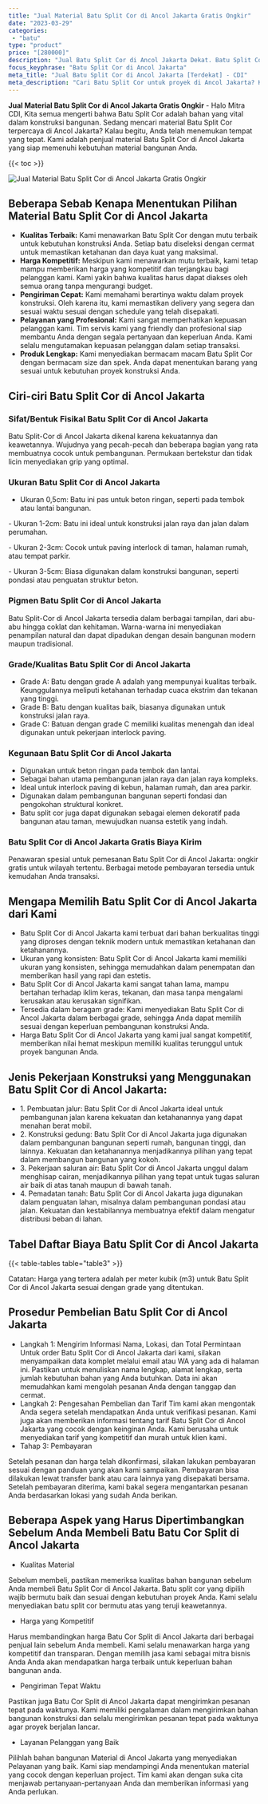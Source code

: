 ```yaml
---
title: "Jual Material Batu Split Cor di Ancol Jakarta Gratis Ongkir"
date: "2023-03-29"
categories:
 - "batu"
type: "product"
price: "[280000]"
description: "Jual Batu Split Cor di Ancol Jakarta Dekat. Batu Split Cor ini sering dipakai dalam proyek konstruksi sebagai campuran beton yang terpilih dan tahan lama. Kontak kami untuk mendapatkan informasi lebih lanjut."
focus_keyphrase: "Batu Split Cor di Ancol Jakarta"
meta_title: "Jual Batu Split Cor di Ancol Jakarta [Terdekat] - CDI"
meta_description: "Cari Batu Split Cor untuk proyek di Ancol Jakarta? Kami memiliki Batu Split Cor berkualitas untuk campuran beton. Raih penawaran terbaik sekarang."
---
```


**Jual Material Batu Split Cor di Ancol Jakarta Gratis Ongkir** - Halo Mitra CDI, Kita semua mengerti bahwa Batu Split Cor adalah bahan  yang vital dalam konstruksi bangunan. Sedang mencari material Batu Split Cor terpercaya di Ancol Jakarta? Kalau begitu, Anda telah menemukan tempat yang tepat. Kami adalah penjual material Batu Split Cor di Ancol Jakarta yang siap memenuhi kebutuhan material bangunan Anda.

{{< toc >}}

![Jual Material Batu Split Cor di Ancol Jakarta Gratis Ongkir](/images/batu/batu-split-11.jpg)

## Beberapa Sebab Kenapa Menentukan Pilihan Material Batu Split Cor di Ancol Jakarta

*   **Kualitas Terbaik:** Kami menawarkan Batu Split Cor dengan mutu terbaik untuk kebutuhan konstruksi Anda. Setiap batu diseleksi dengan cermat untuk memastikan ketahanan dan daya kuat yang maksimal.
*   **Harga Kompetitif:** Meskipun kami menawarkan mutu terbaik, kami tetap mampu memberikan harga yang kompetitif dan terjangkau bagi pelanggan kami. Kami yakin bahwa kualitas harus dapat diakses oleh semua orang tanpa mengurangi budget.
*   **Pengiriman Cepat:** Kami memahami berartinya waktu dalam proyek konstruksi. Oleh karena itu, kami memastikan delivery yang segera dan sesuai waktu sesuai dengan schedule yang telah disepakati.
*   **Pelayanan yang Profesional:** Kami sangat memperhatikan kepuasan pelanggan kami. Tim servis kami yang friendly dan profesional siap membantu Anda dengan segala pertanyaan dan keperluan Anda. Kami selalu mengutamakan kepuasan pelanggan dalam setiap transaksi.
*   **Produk Lengkap:** Kami menyediakan bermacam macam Batu Split Cor dengan bermacam size dan spek. Anda dapat menentukan barang yang sesuai untuk kebutuhan proyek konstruksi Anda.

## Ciri-ciri Batu Split Cor di Ancol Jakarta

### Sifat/Bentuk Fisikal Batu Split Cor di Ancol Jakarta

Batu Split-Cor di Ancol Jakarta dikenal karena kekuatannya dan keawetannya. Wujudnya yang pecah-pecah dan beberapa bagian yang rata membuatnya cocok untuk pembangunan. Permukaan bertekstur dan tidak licin menyediakan grip yang optimal.

### Ukuran Batu Split Cor di Ancol Jakarta

- Ukuran 0,5cm: Batu ini pas untuk beton ringan, seperti pada tembok atau lantai bangunan.  

\- Ukuran 1-2cm: Batu ini ideal untuk konstruksi jalan raya dan jalan dalam perumahan.  

\- Ukuran 2-3cm: Cocok untuk paving interlock di taman, halaman rumah, atau tempat parkir.  

\- Ukuran 3-5cm: Biasa digunakan dalam konstruksi bangunan, seperti pondasi atau penguatan struktur beton.

### Pigmen Batu Split Cor di Ancol Jakarta

Batu Split-Cor di Ancol Jakarta tersedia dalam berbagai tampilan, dari abu-abu hingga coklat dan kehitaman. Warna-warna ini menyediakan penampilan natural dan dapat dipadukan dengan desain bangunan modern maupun tradisional.

### Grade/Kualitas Batu Split Cor di Ancol Jakarta

*   Grade A: Batu dengan grade A adalah yang mempunyai kualitas terbaik. Keunggulannya meliputi ketahanan terhadap cuaca ekstrim dan tekanan yang tinggi.
*   Grade B: Batu dengan kualitas baik, biasanya digunakan untuk konstruksi jalan raya.
*   Grade C: Batuan dengan grade C memiliki kualitas menengah dan ideal digunakan untuk pekerjaan interlock paving.

### Kegunaan Batu Split Cor di Ancol Jakarta

*   Digunakan untuk beton ringan pada tembok dan lantai.
*   Sebagai bahan utama pembangunan jalan raya dan jalan raya kompleks.
*   Ideal untuk interlock paving di kebun, halaman rumah, dan area parkir.
*   Digunakan dalam pembangunan bangunan seperti fondasi dan pengokohan struktural konkret.
*   Batu split cor juga dapat digunakan sebagai elemen dekoratif pada bangunan atau taman, mewujudkan nuansa estetik yang indah.

### Batu Split Cor di Ancol Jakarta Gratis Biaya Kirim

Penawaran spesial untuk pemesanan Batu Split Cor di Ancol Jakarta: ongkir gratis untuk wilayah tertentu. Berbagai metode pembayaran tersedia untuk kemudahan Anda transaksi.

## Mengapa Memilih Batu Split Cor di Ancol Jakarta dari Kami

*   Batu Split Cor di Ancol Jakarta kami terbuat dari bahan berkualitas tinggi yang diproses dengan teknik modern untuk memastikan ketahanan dan ketahanannya.
*   Ukuran yang konsisten: Batu Split Cor di Ancol Jakarta kami memiliki ukuran yang konsisten, sehingga memudahkan dalam penempatan dan memberikan hasil yang rapi dan estetis.
*   Batu Split Cor di Ancol Jakarta kami sangat tahan lama, mampu bertahan terhadap iklim keras, tekanan, dan masa tanpa mengalami kerusakan atau kerusakan signifikan.
*   Tersedia dalam beragam grade: Kami menyediakan Batu Split Cor di Ancol Jakarta dalam berbagai grade, sehingga Anda dapat memilih sesuai dengan keperluan pembangunan konstruksi Anda.
*   Harga Batu Split Cor di Ancol Jakarta yang kami jual sangat kompetitif, memberikan nilai hemat meskipun memiliki kualitas terunggul untuk proyek bangunan Anda.

## Jenis Pekerjaan Konstruksi yang Menggunakan Batu Split Cor di Ancol Jakarta:

*   1\. Pembuatan jalur: Batu Split Cor di Ancol Jakarta ideal untuk pembangunan jalan karena kekuatan dan ketahanannya yang dapat menahan berat mobil.
*   2\. Konstruksi gedung: Batu Split Cor di Ancol Jakarta juga digunakan dalam pembangunan bangunan seperti rumah, bangunan tinggi, dan lainnya. Kekuatan dan ketahanannya menjadikannya pilihan yang tepat dalam membangun bangunan yang kokoh.
*   3\. Pekerjaan saluran air: Batu Split Cor di Ancol Jakarta unggul dalam menghisap cairan, menjadikannya pilihan yang tepat untuk tugas saluran air baik di atas tanah maupun di bawah tanah.
*   4\. Pemadatan tanah: Batu Split Cor di Ancol Jakarta juga digunakan dalam penguatan lahan, misalnya dalam pembangunan pondasi atau jalan. Kekuatan dan kestabilannya membuatnya efektif dalam mengatur distribusi beban di lahan.

## Tabel Daftar Biaya Batu Split Cor di Ancol Jakarta

{{< table-tables table="table3" >}}

Catatan: Harga yang tertera adalah per meter kubik (m3) untuk Batu Split Cor di Ancol Jakarta sesuai dengan grade yang ditentukan.

## Prosedur Pembelian Batu Split Cor di Ancol Jakarta

*   Langkah 1: Mengirim Informasi Nama, Lokasi, dan Total Permintaan
Untuk order Batu Split Cor di Ancol Jakarta dari kami, silakan menyampaikan data komplet melalui email atau WA yang ada di halaman ini. Pastikan untuk menuliskan nama lengkap, alamat lengkap, serta jumlah kebutuhan bahan yang Anda butuhkan. Data ini akan memudahkan kami mengolah pesanan Anda dengan tanggap dan cermat.
*   Langkah 2: Pengesahan Pembelian dan Tarif
Tim kami akan mengontak Anda segera setelah mendapatkan Anda untuk verifikasi pesanan. Kami juga akan memberikan informasi tentang tarif Batu Split Cor di Ancol Jakarta yang cocok dengan keinginan Anda. Kami berusaha untuk menyediakan tarif yang kompetitif dan murah untuk klien kami.
*   Tahap 3: Pembayaran

Setelah pesanan dan harga telah dikonfirmasi, silakan lakukan pembayaran sesuai dengan panduan yang akan kami sampaikan. Pembayaran bisa dilakukan lewat transfer bank atau cara lainnya yang disepakati bersama. Setelah pembayaran diterima, kami bakal segera mengantarkan pesanan Anda berdasarkan lokasi yang sudah Anda berikan.

## Beberapa Aspek yang Harus Dipertimbangkan Sebelum Anda Membeli Batu Batu Cor Split di Ancol Jakarta

*   Kualitas Material

Sebelum membeli, pastikan memeriksa kualitas bahan bangunan sebelum Anda membeli Batu Split Cor di Ancol Jakarta. Batu split cor yang dipilih wajib bermutu baik dan sesuai dengan kebutuhan proyek Anda. Kami selalu menyediakan batu split cor bermutu atas yang teruji keawetannya.
*   Harga yang Kompetitif

Harus membandingkan harga Batu Cor Split di Ancol Jakarta dari berbagai penjual lain sebelum Anda membeli. Kami selalu menawarkan harga yang kompetitif dan transparan. Dengan memilih jasa kami sebagai mitra bisnis Anda Anda akan mendapatkan harga terbaik untuk keperluan bahan bangunan anda.
*   Pengiriman Tepat Waktu

Pastikan juga Batu Cor Split di Ancol Jakarta dapat mengirimkan pesanan tepat pada waktunya. Kami memiliki pengalaman dalam mengirimkan bahan bangunan konstruksi dan selalu mengirimkan pesanan tepat pada waktunya agar proyek berjalan lancar.
*   Layanan Pelanggan yang Baik

Pilihlah bahan bangunan Material di Ancol Jakarta yang menyediakan Pelayanan yang baik. Kami siap mendampingi Anda menentukan material yang cocok dengan keperluan project. Tim kami akan dengan suka cita menjawab pertanyaan-pertanyaan Anda dan memberikan informasi yang Anda perlukan.